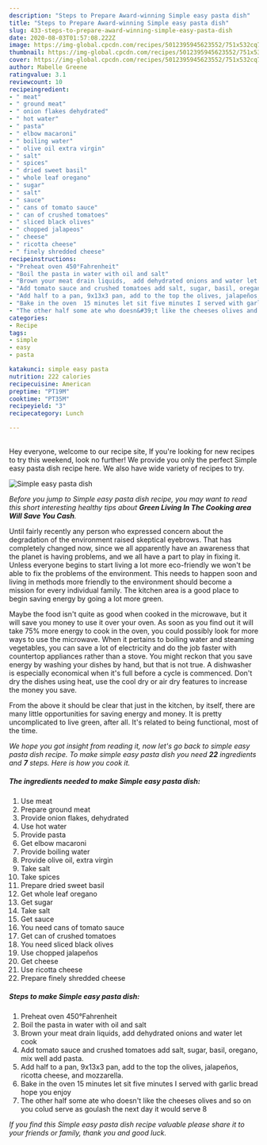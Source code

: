 ```yaml
---
description: "Steps to Prepare Award-winning Simple easy pasta dish"
title: "Steps to Prepare Award-winning Simple easy pasta dish"
slug: 433-steps-to-prepare-award-winning-simple-easy-pasta-dish
date: 2020-08-03T01:57:08.222Z
image: https://img-global.cpcdn.com/recipes/5012395945623552/751x532cq70/simple-easy-pasta-dish-recipe-main-photo.jpg
thumbnail: https://img-global.cpcdn.com/recipes/5012395945623552/751x532cq70/simple-easy-pasta-dish-recipe-main-photo.jpg
cover: https://img-global.cpcdn.com/recipes/5012395945623552/751x532cq70/simple-easy-pasta-dish-recipe-main-photo.jpg
author: Mabelle Greene
ratingvalue: 3.1
reviewcount: 10
recipeingredient:
- " meat"
- " ground meat"
- " onion flakes dehydrated"
- " hot water"
- " pasta"
- " elbow macaroni"
- " boiling water"
- " olive oil extra virgin"
- " salt"
- " spices"
- " dried sweet basil"
- " whole leaf oregano"
- " sugar"
- " salt"
- " sauce"
- " cans of tomato sauce"
- " can of crushed tomatoes"
- " sliced black olives"
- " chopped jalapeos"
- " cheese"
- " ricotta cheese"
- " finely shredded cheese"
recipeinstructions:
- "Preheat oven 450°Fahrenheit"
- "Boil the pasta in water with oil and salt"
- "Brown your meat drain liquids,  add dehydrated onions and water let cook"
- "Add tomato sauce and crushed tomatoes add salt, sugar, basil, oregano,  mix well add pasta."
- "Add half to a pan, 9x13x3 pan, add to the top the olives, jalapeños,  ricotta cheese, and mozzarella."
- "Bake in the oven  15 minutes let sit five minutes I served with garlic bread hope you enjoy"
- "The other half some ate who doesn&#39;t like the cheeses olives and so on you colud serve as goulash the next day it would serve 8"
categories:
- Recipe
tags:
- simple
- easy
- pasta

katakunci: simple easy pasta 
nutrition: 222 calories
recipecuisine: American
preptime: "PT19M"
cooktime: "PT35M"
recipeyield: "3"
recipecategory: Lunch

---
```

<br>
Hey everyone, welcome to our recipe site, If you're looking for new recipes to try this weekend, look no further! We provide you only the perfect Simple easy pasta dish recipe here. We also have wide variety of recipes to try.
<br>


![Simple easy pasta dish](https://img-global.cpcdn.com/recipes/5012395945623552/751x532cq70/simple-easy-pasta-dish-recipe-main-photo.jpg)

<i>Before you jump to Simple easy pasta dish recipe, you may want to read this short interesting healthy tips about 
<strong>Green Living In The Cooking area Will Save You Cash</strong>.</i>
</br>

Until fairly recently any person who expressed concern about the degradation of the environment raised skeptical eyebrows. That has completely changed now, since we all apparently have an awareness that the planet is having problems, and we all have a part to play in fixing it. Unless everyone begins to start living a lot more eco-friendly we won't be able to fix the problems of the environment. This needs to happen soon and living in methods more friendly to the environment should become a mission for every individual family. The kitchen area is a good place to begin saving energy by going a lot more green.

Maybe the food isn't quite as good when cooked in the microwave, but it will save you money to use it over your oven. As soon as you find out it will take 75% more energy to cook in the oven, you could possibly look for more ways to use the microwave. When it pertains to boiling water and steaming vegetables, you can save a lot of electricity and do the job faster with countertop appliances rather than a stove. You might reckon that you save energy by washing your dishes by hand, but that is not true. A dishwasher is especially economical when it's full before a cycle is commenced. Don't dry the dishes using heat, use the cool dry or air dry features to increase the money you save.

From the above it should be clear that just in the kitchen, by itself, there are many little opportunities for saving energy and money. It is pretty uncomplicated to live green, after all. It's related to being functional, most of the time.


<i>We hope you got insight from reading it, now let's go back to simple easy pasta dish recipe. To make simple easy pasta dish you need <strong>22</strong> ingredients and <strong>7</strong> steps. Here is how you cook it.
</i>

##### The ingredients needed to make Simple easy pasta dish:

1. Use  meat
1. Prepare  ground meat
1. Provide  onion flakes, dehydrated
1. Use  hot water
1. Provide  pasta
1. Get  elbow macaroni
1. Provide  boiling water
1. Provide  olive oil, extra virgin
1. Take  salt
1. Take  spices
1. Prepare  dried sweet basil
1. Get  whole leaf oregano
1. Get  sugar
1. Take  salt
1. Get  sauce
1. You need  cans of tomato sauce
1. Get  can of crushed tomatoes
1. You need  sliced black olives
1. Use  chopped jalapeños
1. Get  cheese
1. Use  ricotta cheese
1. Prepare  finely shredded cheese


##### Steps to make Simple easy pasta dish:

1. Preheat oven 450°Fahrenheit
1. Boil the pasta in water with oil and salt
1. Brown your meat drain liquids,  add dehydrated onions and water let cook
1. Add tomato sauce and crushed tomatoes add salt, sugar, basil, oregano,  mix well add pasta.
1. Add half to a pan, 9x13x3 pan, add to the top the olives, jalapeños,  ricotta cheese, and mozzarella.
1. Bake in the oven  15 minutes let sit five minutes I served with garlic bread hope you enjoy
1. The other half some ate who doesn&#39;t like the cheeses olives and so on you colud serve as goulash the next day it would serve 8


<i>If you find this Simple easy pasta dish recipe valuable please share it to your friends or family, thank you and good luck.</i>
